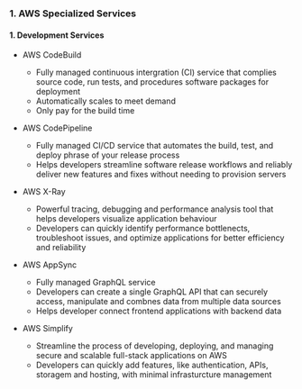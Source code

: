 ### 1. AWS Specialized Services

#### 1. Development Services
- AWS CodeBuild
  - Fully managed continuous intergration (CI) service that complies source code, run tests, and procedures software packages for deployment
  - Automatically scales to meet demand
  - Only pay for the build time

- AWS CodePipeline
  - Fully managed CI/CD service that automates the build, test, and deploy phrase of your release process
  - Helps developers streamline software release workflows and reliably deliver new features and fixes without needing to provision servers
 
- AWS X-Ray
  - Powerful tracing, debugging and performance analysis tool that helps developers visualize application behaviour
  - Developers can quickly identify performance bottlenects, troubleshoot issues, and optimize applications for better efficiency and reliability

- AWS AppSync
  - Fully managed GraphQL service
  - Developers can create a single GraphQL API that can securely access, manipulate and combnes data from multiple data sources
  - Helps developer connect frontend applications with backend data
 
- AWS Simplify
  - Streamline the process of developing, deploying, and managing secure and scalable full-stack applications on AWS
  - Developers can quickly add features, like authentication, APIs, storagem and hosting, with minimal infrasturcture management
